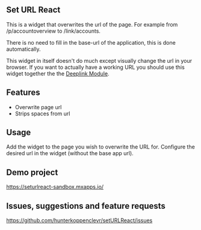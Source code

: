 ## Set URL React
This is a widget that overwrites the url of the page. For example from /p/accountoverview to /link/accounts.

There is no need to fill in the base-url of the application, this is done automatically.

This widget in itself doesn't do much except visually change the url in your browser. If you want to actually have a working URL you should use this widget together the the [Deeplink Module](https://marketplace.mendix.com/link/component/43).

## Features
- Overwrite page url
- Strips spaces from url

## Usage
Add the widget to the page you wish to overwrite the URL for.
Configure the desired url in the widget (without the base app url).

## Demo project
https://seturlreact-sandbox.mxapps.io/

## Issues, suggestions and feature requests
https://github.com/hunterkoppenclevr/setURLReact/issues
